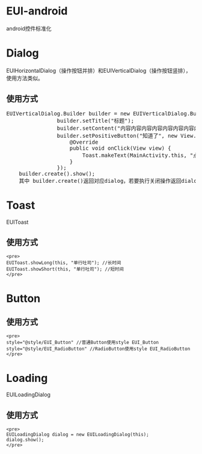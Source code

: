 # EUI-android
  android控件标准化

# Dialog
  EUIHorizontalDialog（操作按钮并排）和EUIVerticalDialog（操作按钮竖排），使用方法类似。
 ## 使用方式
   <pre>EUIVerticalDialog.Builder builder = new EUIVerticalDialog.Builder(this);
                builder.setTitle("标题");
                builder.setContent("内容内容内容内容内容内容内容内容内容内容内容内容");
                builder.setPositiveButton("知道了", new View.OnClickListener() {
                    @Override
                    public void onClick(View view) {
                        Toast.makeText(MainActivity.this, "点我试试", Toast.LENGTH_SHORT).show();
                    }
                });
    builder.create().show();
    其中 builder.create()返回对应dialog，若要执行关闭操作返回dialog使用dialog.dismiss。</pre>

# Toast
  EUIToast
  ## 使用方式
    <pre>
    EUIToast.showLong(this, "单行吐司"); //长时间
    EUIToast.showShort(this, "单行吐司"); //短时间
    </pre>

# Button
  ## 使用方式
    <pre>
    style="@style/EUI_Button" //普通Button使用style EUI_Button
    style="@style/EUI_RadioButton" //RadioButton使用style EUI_RadioButton
    </pre>

# Loading
  EUILoadingDialog
  ## 使用方式
    <pre>
    EUILoadingDialog dialog = new EUILoadingDialog(this);
    dialog.show();
    </pre>

  
  
